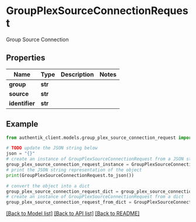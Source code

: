 # GroupPlexSourceConnectionRequest

Group Source Connection

## Properties

Name | Type | Description | Notes
------------ | ------------- | ------------- | -------------
**group** | **str** |  | 
**source** | **str** |  | 
**identifier** | **str** |  | 

## Example

```python
from authentik_client.models.group_plex_source_connection_request import GroupPlexSourceConnectionRequest

# TODO update the JSON string below
json = "{}"
# create an instance of GroupPlexSourceConnectionRequest from a JSON string
group_plex_source_connection_request_instance = GroupPlexSourceConnectionRequest.from_json(json)
# print the JSON string representation of the object
print(GroupPlexSourceConnectionRequest.to_json())

# convert the object into a dict
group_plex_source_connection_request_dict = group_plex_source_connection_request_instance.to_dict()
# create an instance of GroupPlexSourceConnectionRequest from a dict
group_plex_source_connection_request_from_dict = GroupPlexSourceConnectionRequest.from_dict(group_plex_source_connection_request_dict)
```
[[Back to Model list]](../README.md#documentation-for-models) [[Back to API list]](../README.md#documentation-for-api-endpoints) [[Back to README]](../README.md)



